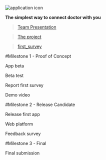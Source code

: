 ![application icon](https://www.mediafire.com/convkey/d82f/gtcrweilk7t1t4b6g.jpg)

**The simplest way to connect doctor with you**


>[Team Presentation](https://drive.google.com/file/d/0BzzTdF5hw0YRSjVoeVpFQXZPdm8/view?usp=sharing)

> [The project](https://drive.google.com/file/d/0BzzTdF5hw0YRbmhoUkJfalRNRnM/view?usp=sharing)

>[first_survey](https://www.mediafire.com/convkey/a2e8/04qe2mddku2sdul6g.jpg)

#Milestone 1 - Proof of Concept

App beta

Beta test

Report first survey

Demo video

#Milestone 2 - Release Candidate

Release first app

Web platform

Feedback survey

#Milestone 3 - Final

Final submission
